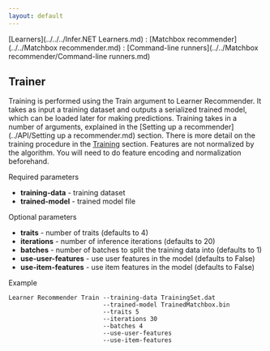 ```yaml
---
layout: default
---
```

[Learners](../../../Infer.NET Learners.md) : [Matchbox recommender](../../Matchbox recommender.md) : [Command-line runners](../../Matchbox recommender/Command-line runners.md)

## Trainer

Training is performed using the Train argument to Learner Recommender. It takes as input a training dataset and outputs a serialized trained model, which can be loaded later for making predictions. Training takes in a number of arguments, explained in the [Setting up a recommender](../API/Setting up a recommender.md) section. There is more detail on the training procedure in the [Training](../API/Training.md) section.  Features are not normalized by the algorithm.  You will need to do feature encoding and normalization beforehand.

Required parameters

*   **training-data** \- training dataset
*   **trained-model** \- trained model file

Optional parameters

*   **traits** \- number of traits (defaults to 4)
*   **iterations** \- number of inference iterations (defaults to 20)
*   **batches** \- number of batches to split the training data into (defaults to 1)
*   **use-user-features** \- use user features in the model (defaults to False)
*   **use-item-features** \- use item features in the model (defaults to False)

Example

```
Learner Recommender Train --training-data TrainingSet.dat  
                          --trained-model TrainedMatchbox.bin   
                          --traits 5  
                          --iterations 30  
                          --batches 4  
                          --use-user-features   
                          --use-item-features
```
